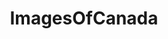 ---
title: ImagesOfCanada
crosslinks:
- canada
- vancouver
- EarthPorn
- pics
- leafs
- Calgary
- torontoraptors
- Torontobluejays
- imagesofnetwork
- ottawa
- whatsthisbug
- Edmonton
- CalgaryFlames
- canucks
- tattoos
- Habs
- OttawaSenators
- whatsthisplant
- halifax
- funny
---